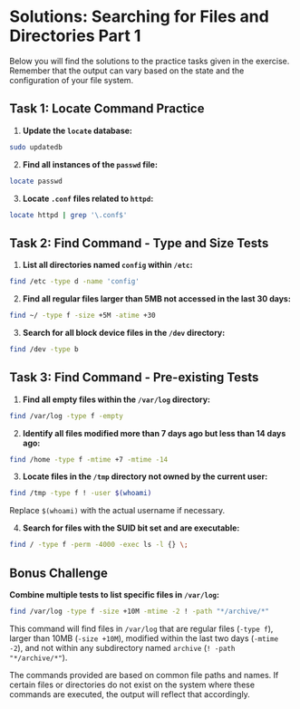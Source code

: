 # Solutions: Searching for Files and Directories Part 1

Below you will find the solutions to the practice tasks given in the exercise. Remember that the output can vary based on the state and the configuration of your file system.

## Task 1: Locate Command Practice

1. **Update the `locate` database:**

```bash
sudo updatedb
```

2. **Find all instances of the `passwd` file:**

```bash
locate passwd
```

3. **Locate `.conf` files related to `httpd`:**

```bash
locate httpd | grep '\.conf$'
```

## Task 2: Find Command - Type and Size Tests

1. **List all directories named `config` within `/etc`:**

```bash
find /etc -type d -name 'config'
```

2. **Find all regular files larger than 5MB not accessed in the last 30 days:**

```bash
find ~/ -type f -size +5M -atime +30
```

3. **Search for all block device files in the `/dev` directory:**

```bash
find /dev -type b
```

## Task 3: Find Command - Pre-existing Tests

1. **Find all empty files within the `/var/log` directory:**

```bash
find /var/log -type f -empty
```

2. **Identify all files modified more than 7 days ago but less than 14 days ago:**

```bash
find /home -type f -mtime +7 -mtime -14
```

3. **Locate files in the `/tmp` directory not owned by the current user:**

```bash
find /tmp -type f ! -user $(whoami)
```

Replace `$(whoami)` with the actual username if necessary.

4. **Search for files with the SUID bit set and are executable:**

```bash
find / -type f -perm -4000 -exec ls -l {} \;
```

## Bonus Challenge

**Combine multiple tests to list specific files in `/var/log`:**

```bash
find /var/log -type f -size +10M -mtime -2 ! -path "*/archive/*"
```

This command will find files in `/var/log` that are regular files (`-type f`), larger than 10MB (`-size +10M`), modified within the last two days (`-mtime -2`), and not within any subdirectory named `archive` (`! -path "*/archive/*"`).

The commands provided are based on common file paths and names. If certain files or directories do not exist on the system where these commands are executed, the output will reflect that accordingly.
